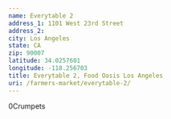 ```yaml
---
name: Everytable 2
address_1: 1101 West 23rd Street
address_2: 
city: Los Angeles
state: CA
zip: 90007
latitude: 34.0257601
longitude: -118.256703
title: Everytable 2, Food Oasis Los Angeles
uri: /farmers-market/everytable-2/
---
```

0Crumpets
